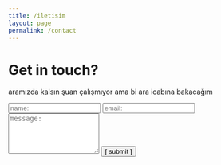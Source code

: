 ```yaml
---
title: /iletisim
layout: page
permalink: /contact
---
```


# Get in touch?
aramızda kalsın şuan çalışmıyor ama bi ara icabına bakacağım
<form>
  <input type="text" id="name" name="name" placeholder="name:" autocomplete="off">
  <input type="text" id="email" name="email" placeholder="email:" autocomplete="off">
  <textarea rows="5" id="message" name="message" placeholder="message:" autocomplete="off"></textarea>
  <input type="submit" value="[ submit ]">
</form>
